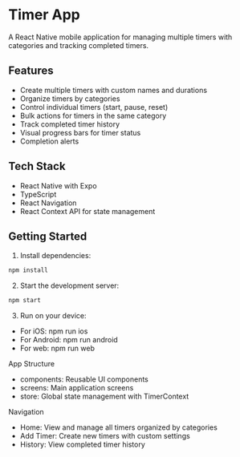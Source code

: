# Timer App

A React Native mobile application for managing multiple timers with categories and tracking completed timers.

## Features

- Create multiple timers with custom names and durations
- Organize timers by categories
- Control individual timers (start, pause, reset)
- Bulk actions for timers in the same category
- Track completed timer history
- Visual progress bars for timer status
- Completion alerts

## Tech Stack

- React Native with Expo
- TypeScript
- React Navigation
- React Context API for state management

## Getting Started

1. Install dependencies:

```sh
npm install
```

2. Start the development server:

```sh
npm start
```

3.  Run on your device:

- For iOS: npm run ios
- For Android: npm run android
- For web: npm run web

App Structure

- components: Reusable UI components
- screens: Main application screens
- store: Global state management with TimerContext

Navigation

- Home: View and manage all timers organized by categories
- Add Timer: Create new timers with custom settings
- History: View completed timer history
